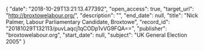 {
  "date": "2018-10-29T13:21:13.477392", 
  "open_access": true, 
  "target_url": "http://broxtowelabour.org/", 
  "description": "", 
  "end_date": null, 
  "title": "Nick Palmer, Labour Parliamentary Candidate, Broxtowe", 
  "record_id": "20181029T132113/puvLaqcj1qCODp1vVG9FQA==", 
  "publisher": "broxtowelabour.org", 
  "start_date": null, 
  "subject": "UK General Election 2005"
}

